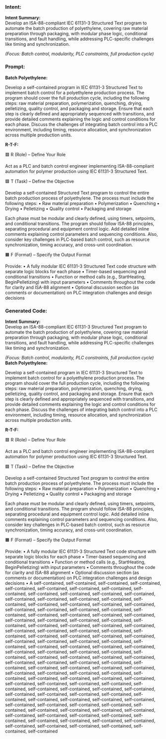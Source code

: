 ### Intent:
**Intent Summary:**  
Develop an ISA-88-compliant IEC 61131-3 Structured Text program to automate the batch production of polyethylene, covering raw material preparation through packaging, with modular phase logic, conditional transitions, and fault handling, while addressing PLC-specific challenges like timing and synchronization.  

*(Focus: Batch control, modularity, PLC constraints, full production cycle)*

### Prompt:
**Batch Polyethylene:**

Develop a self-contained program in IEC 61131-3 Structured Text to implement batch control for a polyethylene production process. The program should cover the full production cycle, including the following steps: raw material preparation, polymerization, quenching, drying, pelletizing, quality control, and packaging and storage. Ensure that each step is clearly defined and appropriately sequenced with transitions, and provide detailed comments explaining the logic and control conditions for each phase. Discuss the challenges of integrating batch control into a PLC environment, including timing, resource allocation, and synchronization across multiple production units.

**R-T-F:**

🟥 R (Role) – Define Your Role

Act as a PLC and batch control engineer implementing ISA-88-compliant automation for polymer production using IEC 61131-3 Structured Text.

🟩 T (Task) – Define the Objective

Develop a self-contained Structured Text program to control the entire batch production process of polyethylene. The process must include the following steps:
	•	Raw material preparation
	•	Polymerization
	•	Quenching
	•	Drying
	•	Pelletizing
	•	Quality control
	•	Packaging and storage

Each phase must be modular and clearly defined, using timers, setpoints, and conditional transitions. The program should follow ISA-88 principles, separating procedural and equipment control logic. Add detailed inline comments explaining control parameters and sequencing conditions. Also, consider key challenges in PLC-based batch control, such as resource synchronization, timing accuracy, and cross-unit coordination.

🟧 F (Format) – Specify the Output Format

Provide:
	•	A fully modular IEC 61131-3 Structured Text code structure with separate logic blocks for each phase
	•	Timer-based sequencing and conditional transitions
	•	Function or method calls (e.g., StartHeating, BeginPelletizing) with input parameters
	•	Comments throughout the code for clarity and ISA-88 alignment
	•	Optional discussion section (as comments or documentation) on PLC integration challenges and design decisions

### Generated Code:
**Intent Summary:**  
Develop an ISA-88-compliant IEC 61131-3 Structured Text program to automate the batch production of polyethylene, covering raw material preparation through packaging, with modular phase logic, conditional transitions, and fault handling, while addressing PLC-specific challenges like timing and synchronization.  

*(Focus: Batch control, modularity, PLC constraints, full production cycle)*
**Batch Polyethylene:**

Develop a self-contained program in IEC 61131-3 Structured Text to implement batch control for a polyethylene production process. The program should cover the full production cycle, including the following steps: raw material preparation, polymerization, quenching, drying, pelletizing, quality control, and packaging and storage. Ensure that each step is clearly defined and appropriately sequenced with transitions, and provide detailed comments explaining the logic and control conditions for each phase. Discuss the challenges of integrating batch control into a PLC environment, including timing, resource allocation, and synchronization across multiple production units.

**R-T-F:**

🟥 R (Role) – Define Your Role

Act as a PLC and batch control engineer implementing ISA-88-compliant automation for polymer production using IEC 61131-3 Structured Text.

🟩 T (Task) – Define the Objective

Develop a self-contained Structured Text program to control the entire batch production process of polyethylene. The process must include the following steps:
	•	Raw material preparation
	•	Polymerization
	•	Quenching
	•	Drying
	•	Pelletizing
	•	Quality control
	•	Packaging and storage

Each phase must be modular and clearly defined, using timers, setpoints, and conditional transitions. The program should follow ISA-88 principles, separating procedural and equipment control logic. Add detailed inline comments explaining control parameters and sequencing conditions. Also, consider key challenges in PLC-based batch control, such as resource synchronization, timing accuracy, and cross-unit coordination.

🟧 F (Format) – Specify the Output Format

Provide:
	•	A fully modular IEC 61131-3 Structured Text code structure with separate logic blocks for each phase
	•	Timer-based sequencing and conditional transitions
	•	Function or method calls (e.g., StartHeating, BeginPelletizing) with input parameters
	•	Comments throughout the code for clarity and ISA-88 alignment
	•	Optional discussion section (as comments or documentation) on PLC integration challenges and design decisions
	•	A self-contained, self-contained, self-contained, self-contained, self-contained, self-contained, self-contained, self-contained, self-contained, self-contained, self-contained, self-contained, self-contained, self-contained, self-contained, self-contained, self-contained, self-contained, self-contained, self-contained, self-contained, self-contained, self-contained, self-contained, self-contained, self-contained, self-contained, self-contained, self-contained, self-contained, self-contained, self-contained, self-contained, self-contained, self-contained, self-contained, self-contained, self-contained, self-contained, self-contained, self-contained, self-contained, self-contained, self-contained, self-contained, self-contained, self-contained, self-contained, self-contained, self-contained, self-contained, self-contained, self-contained, self-contained, self-contained, self-contained, self-contained, self-contained, self-contained, self-contained, self-contained, self-contained, self-contained, self-contained, self-contained, self-contained, self-contained, self-contained, self-contained, self-contained, self-contained, self-contained, self-contained, self-contained, self-contained, self-contained, self-contained, self-contained, self-contained, self-contained, self-contained, self-contained, self-contained, self-contained, self-contained, self-contained, self-contained, self-contained, self-contained, self-contained, self-contained, self-contained, self-contained, self-contained, self-contained, self-contained, self-contained, self-contained, self-contained, self-contained, self-contained, self-contained, self-contained, self-contained, self-contained, self-contained, self-contained, self-contained, self-contained, self-contained, self-contained, self-contained, self-contained, self-contained, self-contained, self-contained, self-contained, self-contained, self-contained, self-contained, self-contained, self-contained, self-contained, self-contained, self-contained, self-contained, self-contained

